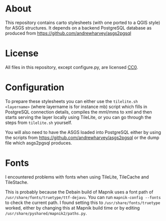 About
=============
This repository contains carto stylesheets (with one ported to a QGIS style) for
ASGS structures. It depends on a backend PostgreSQL database as produced from
https://github.com/andrewharvey/asgs2pgsql

License
=============
All files in this repository, except configure.py, are licensed [CC0](http://creativecommons.org/publicdomain/zero/1.0/).

Configuration
=============
To prepare these stylesheets you can either use the `tilelite.sh <layername>`
(where layername is for instance mb) script which fills in PostgreSQL connection
details, compiles the mml/mms to xml and then starts serving the layer locally
using TileLite, or you can go through the steps from `tilelite.sh` yourself.

You will also need to have the ASGS loaded into PostgreSQL either by using the
scripts from https://github.com/andrewharvey/asgs2pgsql or the dump file which
asgs2pgsql produces.

Fonts
=============
I encountered problems with fonts when using TileLite, TileCache and TileStache.

This is probably because the Debain build of Mapnik uses a font path of
`/usr/share/fonts/truetype/ttf-dejavu`. You can run `mapnik-config --fonts` to
check the current path. I found setting this to `/usr/share/fonts/truetype`
worked, either by changing this at Mapnik build time or by editing
`/usr/share/pyshared/mapnik2/paths.py`.

